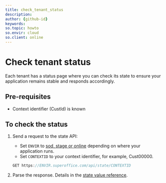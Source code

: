 ```yaml
---
title: check_tenant_status
description: 
author: {github-id}
keywords:
so.topic: howto
so.envir: cloud
so.client: online
---
```


# Check tenant status

Each tenant has a status page where you can check its state to ensure your application remains stable and responds accordingly.

## Pre-requisites

* Context identifier (CustId) is known

## To check the status

1. Send a request to the state API:
    * Set `ENVIR` to [sod, stage or online][1] depending on where your application runs.
    * Set `CONTEXTID` to your context identifier, for example, Cust00000.

    ```csharp
    GET https://ENVIR.superoffice.com/api/state/CONTEXTID
    ```

2. Parse the response. Details in the [state value reference][2].

<!-- Referenced links -->
[1]: ../getting-started/app-envir.md
[2]: status-page.md
